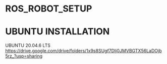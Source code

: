 # ROS_ROBOT_SETUP

# UBUNTU INSTALLATION
 UBUNTU 20.04.6 LTS
 https://drive.google.com/drive/folders/1x9s8SUgf7DIj0JMVBGTX56LaDOjb5rz_?usp=sharing
